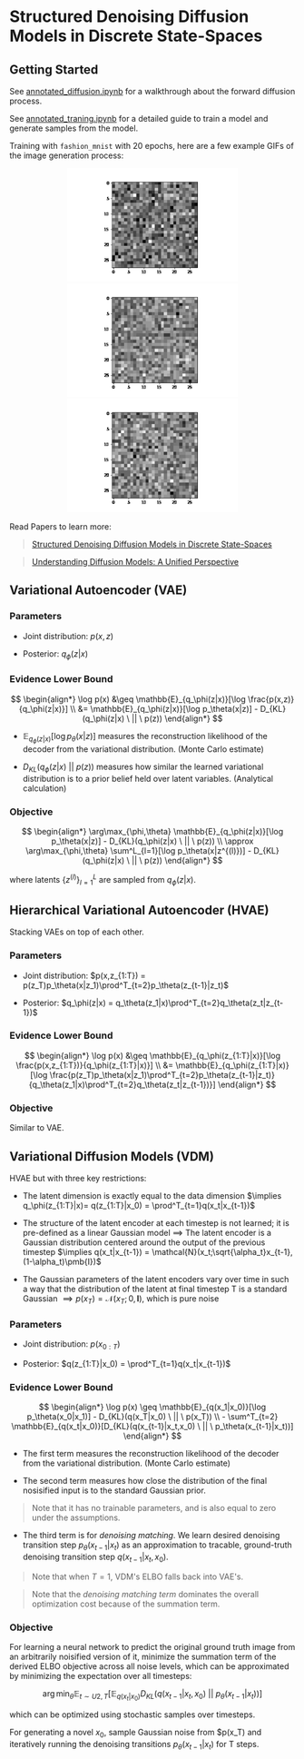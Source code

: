 # Structured Denoising Diffusion Models in Discrete State-Spaces

## Getting Started

See [annotated_diffusion.ipynb](./annotated_diffusion.ipynb) for a walkthrough about the forward diffusion process.

See [annotated_traning.ipynb](./annotated_training.ipynb) for a detailed guide to train a model and generate samples from the model.

Training with `fashion_mnist` with 20 epochs, here are a few example GIFs of the image generation process:

<p align="center">
  <img src="gifs/diffusion2.gif" width="300"/>
  <img src="gifs/diffusion26.gif" width="300"/>
  <img src="gifs/diffusion34.gif" width="300"/>
</p>

Read Papers to learn more:
> [Structured Denoising Diffusion Models in Discrete State-Spaces
](https://arxiv.org/abs/2107.03006)

> [Understanding Diffusion Models: A Unified Perspective
](https://arxiv.org/abs/2208.11970)

## Variational Autoencoder (VAE)

### Parameters

- Joint distribution: $p(x,z)$

- Posterior: $q_\phi(z|x)$

### Evidence Lower Bound

$$
\begin{align*}
\log p(x) 
    &\geq \mathbb{E}_{q_\phi(z|x)}[\log \frac{p(x,z)}{q_\phi(z|x)}] \\
    &= \mathbb{E}_{q_\phi(z|x)}[\log p_\theta(x|z)] - D_{KL}(q_\phi(z|x) \ || \ p(z))
\end{align*}
$$

- $\mathbb{E}_{q_\phi(z|x)}[\log p_\theta(x|z)]$ measures the reconstruction likelihood of the decoder from the variational distribution. (Monte Carlo estimate)

- $D_{KL}(q_\phi(z|x) \ || \ p(z))$ measures how similar the learned variational distribution is to a prior belief held over latent variables. (Analytical calculation)

### Objective

$$
\begin{align*}
\arg\max_{\phi,\theta} \mathbb{E}_{q_\phi(z|x)}[\log p_\theta(x|z)] - D_{KL}(q_\phi(z|x) \ || \ p(z)) \\
\approx \arg\max_{\phi,\theta} \sum^L_{l=1}[\log p_\theta(x|z^{(l)})] - D_{KL}(q_\phi(z|x) \ || \ p(z))
\end{align*}
$$

where latents $\{ z^{(l)} \}^L_{l=1}$ are sampled from $q_\phi(z|x)$.

## Hierarchical Variational Autoencoder (HVAE)

Stacking VAEs on top of each other.

### Parameters

- Joint distribution: $p(x,z_{1:T}) = p(z_T)p_\theta(x|z_1)\prod^T_{t=2}p_\theta(z_{t-1}|z_t)$

- Posterior: $q_\phi(z|x) = q_\theta(z_1|x)\prod^T_{t=2}q_\theta(z_t|z_{t-1})$

### Evidence Lower Bound

$$
\begin{align*}
\log p(x) 
    &\geq \mathbb{E}_{q_\phi(z_{1:T}|x)}[\log \frac{p(x,z_{1:T})}{q_\phi(z_{1:T}|x)}] \\
    &= \mathbb{E}_{q_\phi(z_{1:T}|x)}[\log \frac{p(z_T)p_\theta(x|z_1)\prod^T_{t=2}p_\theta(z_{t-1}|z_t)}{q_\theta(z_1|x)\prod^T_{t=2}q_\theta(z_t|z_{t-1})}]
\end{align*}
$$

### Objective

Similar to VAE.

## Variational Diffusion Models (VDM)

HVAE but with three key restrictions:

- The latent dimension is exactly equal to the data dimension 
$\implies q_\phi(z_{1:T}|x)= q(z_{1:T}|x_0) = \prod^T_{t=1}q(x_t|x_{t-1})$

- The structure of the latent encoder at each timestep is not learned; it is pre-defined as a linear Gaussian model
$\implies$ The latent encoder is a Gaussian distribution centered around the output of the previous timestep $\implies q(x_t|x_{t-1}) = \mathcal{N}(x_t;\sqrt{\alpha_t}x_{t-1}, (1-\alpha_t)\pmb{I})$

- The Gaussian parameters of the latent encoders vary over time in such a way that the distribution of the latent at final timestep T is a standard Gaussian $\implies p(x_T)=\mathcal{N}(x_T;0,\pmb{I})$, which is pure noise

### Parameters

- Joint distribution: $p(x_{0:T})$

- Posterior: $q(z_{1:T}|x_0) = \prod^T_{t=1}q(x_t|x_{t-1})$

### Evidence Lower Bound

$$
\begin{align*}
\log p(x) 
    \geq \mathbb{E}_{q(x_1|x_0)}[\log p_\theta(x_0|x_1)] - D_{KL}(q(x_T|x_0) \ || \ p(x_T)) \\
    - \sum^T_{t=2} \mathbb{E}_{q(x_t|x_0)}[D_{KL}(q(x_{t-1}|x_t,x_0) \ || \ p_\theta(x_{t-1}|x_t))]
\end{align*}
$$

- The first term measures the reconstruction likelihood of the decoder from the variational distribution. (Monte Carlo estimate)

- The second term measures how close the distribution of the final nosisified input is to the standard Gaussian prior.
> Note that it has no trainable parameters, and is also equal to zero under the assumptions.

- The third term is for *denoising matching*. We learn desired denoising transition step $p_\theta(x_{t-1}|x_t)$ as an approximation to tracable, ground-truth denoising transition step $q(x_{t-1}|x_t, x_0)$.
> Note that when $T=1$, VDM's ELBO falls back into VAE's.

> Note that the *denoising matching term* dominates the overall optimization cost because of the summation term.

### Objective
For learning a neural network to predict the original ground truth image from an arbitrarily noisified version of it, minimize the summation term of the derived ELBO objective across all noise levels, which can be approximated by minimizing the expectation over all timesteps:

$$
\arg\min_\theta \mathbb{E}_{t \sim U{2,T}}[\mathbb{E}_{q(x_t|x_0)}D_{KL}(q(x_{t-1}|x_t,x_0) \ || \ p_\theta(x_{t-1}|x_t))]
$$

which can be optimized using stochastic samples over timesteps.

For generating a novel $x_0$, sample Gaussian noise from $p(x_T) and iteratively running the denoising transitions $p_\theta(x_{t-1} | x_t)$ for T steps.
